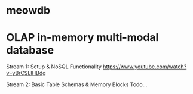 # meowdb

# OLAP in-memory multi-modal database 


Stream 1:
Setup & NoSQL Functionality 
https://www.youtube.com/watch?v=yBrCSLlHBdg


Stream 2:
Basic Table Schemas & Memory Blocks 
Todo...


